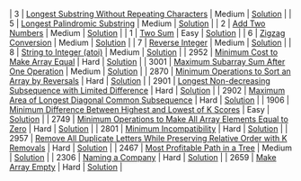 
| 3 | [Longest Substring Without Repeating Characters](https://leetcode.com/problems/longest-substring-without-repeating-characters/) | Medium | [Solution](medium/3-longest-substring-without-repeating-characters.py) |
| 5 | [Longest Palindromic Substring](https://leetcode.com/problems/longest-palindromic-substring/) | Medium | [Solution](medium/5-longest-palindromic-substring.py) |
| 2 | [Add Two Numbers](https://leetcode.com/problems/add-two-numbers/) | Medium | [Solution](medium/2-add-two-numbers.py) |
| 1 | [Two Sum](https://leetcode.com/problems/two-sum/) | Easy | [Solution](easy/1-two-sum.py) |
| 6 | [Zigzag Conversion](https://leetcode.com/problems/zigzag-conversion/) | Medium | [Solution](medium\6-zigzag-conversion.py) |
| 7 | [Reverse Integer](https://leetcode.com/problems/reverse-integer/) | Medium | [Solution](medium\7-reverse-integer.py) |
| 8 | [String to Integer (atoi)](https://leetcode.com/problems/string-to-integer-atoi/) | Medium | [Solution](medium\8-string-to-integer-atoi.py) |
| 2952 | [Minimum Cost to Make Array Equal](https://leetcode.com/problems/kth-smallest-number-in-multiplication-table/) | Hard | [Solution](hard/2952-minimum-cost-to-make-array-equal.py) |
| 3001 | [Maximum Subarray Sum After One Operation](https://leetcode.com/problem-placeholder/) | Medium | [Solution](medium/3001-maximum-subarray-sum-after-one-operation.py) |
| 2870 | [Minimum Operations to Sort an Array by Reversals](https://leetcode.com/problems/minimum-operations-to-sort-an-array-by-reversals/) | Hard | [Solution](hard/2870-minimum-operations-to-sort-an-array-by-reversals.py) |
| 2901 | [Longest Non-decreasing Subsequence with Limited Difference](https://leetcode.com/problems/longest-increasing-subsequence/) | Hard | [Solution](hard/2901-longest-non-decreasing-subsequence-with-limited-difference.py) |
| 2902 | [Maximum Area of Longest Diagonal Common Subsequence](https://leetcode.com/problems/longest-common-subsequence/) | Hard | [Solution](hard/2902-maximum-area-of-longest-diagonal-common-subsequence.py) |
| 1906 | [Minimum Difference Between Highest and Lowest of K Scores](https://leetcode.com/problems/minimum-difference-between-highest-and-lowest-of-k-scores/) | Easy | [Solution](easy/1906-minimum-difference-between-highest-and-lowest-of-k-scores.py) |
| 2749 | [Minimum Operations to Make All Array Elements Equal to Zero](https://leetcode.com/problems/minimum-operations-to-make-all-array-elements-equal-to-zero/) | Hard | [Solution](hard/2749-minimum-operations-to-make-all-array-elements-equal-to-zero.py) |
| 2801 | [Minimum Incompatibility](https://leetcode.com/problems/minimum-incompatibility/) | Hard | [Solution](hard/2801-minimum-incompatibility.py) |
| 2957 | [Remove All Duplicate Letters While Preserving Relative Order with K Removals](https://leetcode.com/problems/remove-duplicate-letters/) | Hard | [Solution](hard/2957-remove-all-duplicate-letters-while-preserving-relative-order-with-k-removals.py) |
| 2467 | [Most Profitable Path in a Tree](https://leetcode.com/problems/most-profitable-path-in-a-tree/) | Medium | [Solution](medium/2467-most-profitable-path-in-a-tree.py) |
| 2306 | [Naming a Company](https://leetcode.com/problems/naming-a-company/) | Hard | [Solution](hard/2306-naming-a-company.py) |
| 2659 | [Make Array Empty](https://leetcode.com/) | Hard | [Solution](hard/2659-make-array-empty.py) |
